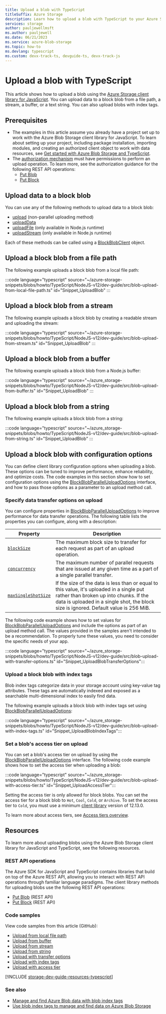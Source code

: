 ```yaml
---
title: Upload a blob with TypeScript
titleSuffix: Azure Storage
description: Learn how to upload a blob with TypeScript to your Azure Storage account using the client library for JavaScript and TypeScript.
services: storage
author: pauljewellmsft
ms.author: pauljewell
ms.date: 06/21/2023
ms.service: azure-blob-storage
ms.topic: how-to
ms.devlang: typescript
ms.custom: devx-track-ts, devguide-ts, devx-track-js
---
```


# Upload a blob with TypeScript

This article shows how to upload a blob using the [Azure Storage client library for JavaScript](/javascript/api/overview/azure/storage-blob-readme). You can upload data to a block blob from a file path, a stream, a buffer, or a text string. You can also upload blobs with index tags.

## Prerequisites

- The examples in this article assume you already have a project set up to work with the Azure Blob Storage client library for JavaScript. To learn about setting up your project, including package installation, importing modules, and creating an authorized client object to work with data resources, see [Get started with Azure Blob Storage and TypeScript](storage-blob-typescript-get-started.md).
- The [authorization mechanism](../common/authorize-data-access.md) must have permissions to perform an upload operation. To learn more, see the authorization guidance for the following REST API operations:
    - [Put Blob](/rest/api/storageservices/put-blob#authorization)
    - [Put Block](/rest/api/storageservices/put-block#authorization)

## Upload data to a block blob

You can use any of the following methods to upload data to a block blob:

- [upload](/javascript/api/@azure/storage-blob/blockblobclient#@azure-storage-blob-blockblobclient-upload) (non-parallel uploading method)
- [uploadData](/javascript/api/@azure/storage-blob/blockblobclient#@azure-storage-blob-blockblobclient-uploaddata)
- [uploadFile](/javascript/api/@azure/storage-blob/blockblobclient#@azure-storage-blob-blockblobclient-uploadfile) (only available in Node.js runtime)
- [uploadStream](/javascript/api/@azure/storage-blob/blockblobclient#@azure-storage-blob-blockblobclient-uploadstream) (only available in Node.js runtime)

Each of these methods can be called using a [BlockBlobClient](/javascript/api/@azure/storage-blob/blockblobclient) object.

## Upload a block blob from a file path

The following example uploads a block blob from a local file path:

:::code language="typescript" source="~/azure-storage-snippets/blobs/howto/TypeScript/NodeJS-v12/dev-guide/src/blob-upload-from-local-file-path.ts" id="Snippet_UploadBlob" :::

## Upload a block blob from a stream

The following example uploads a block blob by creating a readable stream and uploading the stream:

:::code language="typescript" source="~/azure-storage-snippets/blobs/howto/TypeScript/NodeJS-v12/dev-guide/src/blob-upload-from-stream.ts" id="Snippet_UploadBlob" :::

## Upload a block blob from a buffer

The following example uploads a block blob from a Node.js buffer:

:::code language="typescript" source="~/azure_storage-snippets/blobs/howto/TypeScript/NodeJS-v12/dev-guide/src/blob-upload-from-buffer.ts" id="Snippet_UploadBlob" :::

## Upload a block blob from a string

The following example uploads a block blob from a string:

:::code language="typescript" source="~/azure_storage-snippets/blobs/howto/TypeScript/NodeJS-v12/dev-guide/src/blob-upload-from-string.ts" id="Snippet_UploadBlob" :::

## Upload a block blob with configuration options

You can define client library configuration options when uploading a blob. These options can be tuned to improve performance, enhance reliability, and optimize costs. The code examples in this section show how to set configuration options using the [BlockBlobParallelUploadOptions](/javascript/api/@azure/storage-blob/blockblobparalleluploadoptions) interface, and how to pass those options as a parameter to an upload method call. 

### Specify data transfer options on upload

You can configure properties in [BlockBlobParallelUploadOptions](/javascript/api/@azure/storage-blob/blockblobparalleluploadoptions) to improve performance for data transfer operations. The following table lists the properties you can configure, along with a description:

| Property | Description |
| --- | --- |
| [`blockSize`](/javascript/api/@azure/storage-blob/blockblobparalleluploadoptions#@azure-storage-blob-blockblobparalleluploadoptions-blocksize) | The maximum block size to transfer for each request as part of an upload operation. |
| [`concurrency`](/javascript/api/@azure/storage-blob/blockblobparalleluploadoptions#@azure-storage-blob-blockblobparalleluploadoptions-concurrency) | The maximum number of parallel requests that are issued at any given time as a part of a single parallel transfer.
| [`maxSingleShotSize`](/javascript/api/@azure/storage-blob/blockblobparalleluploadoptions#@azure-storage-blob-blockblobparalleluploadoptions-maxsingleshotsize) | If the size of the data is less than or equal to this value, it's uploaded in a single put rather than broken up into chunks. If the data is uploaded in a single shot, the block size is ignored. Default value is 256 MiB. |

The following code example shows how to set values for [BlockBlobParallelUploadOptions](/javascript/api/@azure/storage-blob/blockblobparalleluploadoptions) and include the options as part of an upload method call. The values provided in the samples aren't intended to be a recommendation. To properly tune these values, you need to consider the specific needs of your app.

:::code language="typescript" source="~/azure_storage-snippets/blobs/howto/TypeScript/NodeJS-v12/dev-guide/src/blob-upload-with-transfer-options.ts" id="Snippet_UploadBlobTransferOptions":::

### Upload a block blob with index tags

Blob index tags categorize data in your storage account using key-value tag attributes. These tags are automatically indexed and exposed as a searchable multi-dimensional index to easily find data.

The following example uploads a block blob with index tags set using [BlockBlobParallelUploadOptions](/javascript/api/@azure/storage-blob/blockblobparalleluploadoptions):

:::code language="typescript" source="~/azure_storage-snippets/blobs/howto/TypeScript/NodeJS-v12/dev-guide/src/blob-upload-with-index-tags.ts" id="Snippet_UploadBlobIndexTags":::

### Set a blob's access tier on upload

You can set a blob's access tier on upload by using the [BlockBlobParallelUploadOptions](/javascript/api/@azure/storage-blob/blockblobparalleluploadoptions) interface. The following code example shows how to set the access tier when uploading a blob:

:::code language="typescript" source="~/azure_storage-snippets/blobs/howto/TypeScript/NodeJS-v12/dev-guide/src/blob-upload-with-access-tier.ts" id="Snippet_UploadAccessTier":::

Setting the access tier is only allowed for block blobs. You can set the access tier for a block blob to `Hot`, `Cool`, `Cold`, or `Archive`. To set the access tier to `Cold`, you must use a minimum [client library](/javascript/api/preview-docs/@azure/storage-blob/) version of 12.13.0.

To learn more about access tiers, see [Access tiers overview](access-tiers-overview.md).

## Resources

To learn more about uploading blobs using the Azure Blob Storage client library for JavaScript and TypeScript, see the following resources.

### REST API operations

The Azure SDK for JavaScript and TypeScript contains libraries that build on top of the Azure REST API, allowing you to interact with REST API operations through familiar language paradigms. The client library methods for uploading blobs use the following REST API operations:

- [Put Blob](/rest/api/storageservices/put-blob) (REST API)
- [Put Block](/rest/api/storageservices/put-block) (REST API)

### Code samples

View code samples from this article (GitHub):

- [Upload from local file path](https://github.com/Azure-Samples/AzureStorageSnippets/blob/master/blobs/howto/TypeScript/NodeJS-v12/dev-guide/src/blob-upload-from-local-file-path.ts)
- [Upload from buffer](https://github.com/Azure-Samples/AzureStorageSnippets/blob/master/blobs/howto/TypeScript/NodeJS-v12/dev-guide/src/blob-upload-from-buffer.ts)
- [Upload from stream](https://github.com/Azure-Samples/AzureStorageSnippets/blob/master/blobs/howto/TypeScript/NodeJS-v12/dev-guide/src/blob-upload-from-stream.ts)
- [Upload from string](https://github.com/Azure-Samples/AzureStorageSnippets/blob/master/blobs/howto/TypeScript/NodeJS-v12/dev-guide/src/blob-upload-from-string.ts)
- [Upload with transfer options](https://github.com/Azure-Samples/AzureStorageSnippets/blob/master/blobs/howto/TypeScript/NodeJS-v12/dev-guide/src/blob-upload-with-transfer-options.ts)
- [Upload with index tags](https://github.com/Azure-Samples/AzureStorageSnippets/blob/master/blobs/howto/TypeScript/NodeJS-v12/dev-guide/src/blob-upload-with-index-tags.ts)
- [Upload with access tier](https://github.com/Azure-Samples/AzureStorageSnippets/blob/master/blobs/howto/TypeScript/NodeJS-v12/dev-guide/src/blob-upload-with-access-tier.ts)

[!INCLUDE [storage-dev-guide-resources-typescript](../../../includes/storage-dev-guides/storage-dev-guide-resources-typescript.md)]

### See also

- [Manage and find Azure Blob data with blob index tags](storage-manage-find-blobs.md)
- [Use blob index tags to manage and find data on Azure Blob Storage](storage-blob-index-how-to.md)
